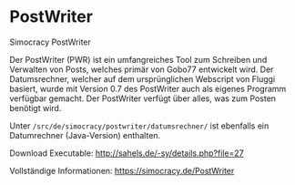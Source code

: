 # PostWriter
Simocracy PostWriter

Der PostWriter (PWR) ist ein umfangreiches Tool zum Schreiben und Verwalten von Posts, welches primär von Gobo77 entwickelt wird. Der Datumsrechner, welcher auf dem ursprünglichen Webscript von Fluggi basiert, wurde mit Version 0.7 des PostWriter auch als eigenes Programm verfügbar gemacht.
Der PostWriter verfügt über alles, was zum Posten benötigt wird.

Unter ```/src/de/simocracy/postwriter/datumsrechner/``` ist ebenfalls ein Datumrechner (Java-Version) enthalten.

Download Executable: http://sahels.de/-sy/details.php?file=27

Vollständige Informationen: https://simocracy.de/PostWriter
